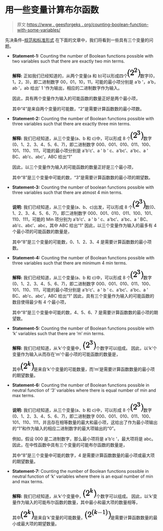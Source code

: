 # 用一些变量计算布尔函数

> 原文:[https://www . geesforgeks . org/counting-boolean-function-with-some-variables/](https://www.geeksforgeeks.org/counting-boolean-function-with-some-variables/)

先决条件–[规范和标准形式](https://www.geeksforgeeks.org/digital-logic-canonical-standard-form/)
在下面的文章中，我们将看到一些具有三个变量的问题。

*   **Statement-1:**
    Counting the number of Boolean functions possible with two variables such that there are exactly two min terms.

    **解释:**
    正如我们已经知道的，从两个变量(a 和 b)可以形成四个![(2^2)](img/38877e3c741309bcbca18805299c3c35.png "Rendered by QuickLaTeX.com")数字(0，1，2，3)，即二进制数字 00，01，10，11，可能的最小项分别是 a'b '，a'b，ab '，ab 给出' 1 '作为输出，相应的二进制数字作为输入。

    因此，具有两个变量作为输入的可能函数的数量正好是两个最小项，

    其中“4”是来自两个变量的可能数，“2”是需要计算函数数的最小项数。

*   **Statement-2:**
    Counting the number of Boolean functions possible with three variables such that there are exactly three min terms.

    **解释:**
    我们已经知道，从三个变量(a、b 和 c)中，可以形成 8 个![(2^3)](img/ed14f5e3655806a50f82316926113b61.png "Rendered by QuickLaTeX.com")数字(0、1、2、3、4、5、6、7)，即二进制数字 000、001、010、011、100、101、110、111，可能的最小项分别是 a'b'c’、a ' b ' c、a'bc’、a'bc、a ' BC、ab'c、abc’，ABC 给出“1”

    因此，以三个变量作为输入的可能函数的数量正好是三个最小项，

    其中“8”是三个变量中可能的数，“3”是需要计算函数数的最小项的期望数。

*   **Statement-3:**
    Counting the number of boolean functions possible with three variables such that there are atmost 4 min terms.

    **说明:**
    我们已经知道，从三个变量(a、b、c)出发，可以形成 8 个![(2^3)](img/ed14f5e3655806a50f82316926113b61.png "Rendered by QuickLaTeX.com")数(0、1、2、3、4、5、6、7)，即二进制数字 000、001、010、011、100、101、110、111，可能的 Min 项分别为 a'b'c’、a ' b ' c、a'bc’、a'bc、a ' BC、ab'c、abc’、abc，其中 ABC 给出“1”
    因此，以三个变量作为输入的最多有 4 个最小项的可能函数的数量是，

    其中“8”是三个变量的可能数，0、1、2、3、4 是需要计算函数数的最小项数。

*   **Statement-4:**
    Counting the number of Boolean functions possible with three variables such that there are minimum 4 min terms.

    **解释:**
    我们已经知道，从三个变量(a、b 和 c)中，可以形成 8 个![(2^3)](img/ed14f5e3655806a50f82316926113b61.png "Rendered by QuickLaTeX.com")数字(0、1、2、3、4、5、6、7)，即二进制数字 000、001、010、011、100、101、110、111，可能的最小项分别是 a'b'c’、a ' b ' c、a'bc’、a'bc、a ' BC、ab'c、abc’，ABC 给出“1”
    因此，具有三个变量作为输入的可能函数的数目使得最少有 4 个最小项，

    其中“8”是三个变量中可能的数，4、5、6、7 是需要计算函数数的最小项的期望数。

*   **Statement-5:**
    Counting the number of Boolean functions possible with ‘k’ variables such that there are ‘m’ min terms.

    **解释:**
    我们已经知道，从‘k’个变量中，![(2^3)](img/ed14f5e3655806a50f82316926113b61.png "Rendered by QuickLaTeX.com")个数字可以组成。
    因此，以‘k’个变量作为输入从而存在‘m’个最小项的可能函数的数量是，

    其中![(2^k)](img/35d82e488c8fa4cf437ff8f041b99f63.png "Rendered by QuickLaTeX.com")是来自‘k’个变量的可能数量，而‘m’是需要计算函数数量的最小项的期望数量。

*   **Statement-6:**
    Counting the number of Boolean functions possible in neutral function of ‘3’ variables where there is equal number of min and max terms.

    **说明:**
    我们已经知道，从三个变量(a、b 和 c)中，可以形成 8 个![(2^3)](img/ed14f5e3655806a50f82316926113b61.png "Rendered by QuickLaTeX.com")数字(0、1、2、3、4、5、6、7)，即二进制数字 000、001、010、011、100、101、110、111，并且存在相等数量的最大和最小项，这给出了作为最小项输出的“1”和作为输入的相应二进制数字的最大项输出的“0”。

    例如，假设 000 是二进制数字，那么最小项将是 a'b'c '，最大项将是 abc。
    因此，在中性函数中具有三个变量的可能布尔函数的数量是，

    其中“8”是三个变量中可能的数字，4 是需要计算函数数量的最小项或最大项的期望数量。

*   **Statement-7:**
    Counting the number of Boolean functions possible in neutral function of ‘k’ variables where there is an equal number of min and max terms.

    **解释:**
    我们已经知道，从‘k’个变量中，![(2^k)](img/35d82e488c8fa4cf437ff8f041b99f63.png "Rendered by QuickLaTeX.com")个数字可以组成。
    因此，以‘k’变量作为输入的可能布尔函数的数量，其中最小和最大项的数量相等，

    其中![(2^k)](img/35d82e488c8fa4cf437ff8f041b99f63.png "Rendered by QuickLaTeX.com")是来自‘k’变量的可能数量，![(2^{(k-1)})](img/36d6b8ecd8f84a309f96a7c833a51faa.png "Rendered by QuickLaTeX.com")是需要计算函数数量的最小或最大项的期望数量。